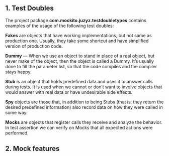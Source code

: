 ## **1. Test Doubles**
 
The project package **com.mockito.juzyz.testdoubletypes** contains examples of the usage of the following test doubles:

**Fakes** are objects that have working implementations, but not same as production one. Usually, they take some shortcut and have simplified version of production code.

**Dummy** — When we use an object to stand in place of a real object, but never make of the object, then the object is called a Dummy. It’s usually done to fill the parameter list, so that the code compiles and the compiler stays happy.

**Stub** is an object that holds predefined data and uses it to answer calls during tests. It is used when we cannot or don’t want to involve objects that would answer with real data or have undesirable side effects.

**Spy** objects are those that, in addition to being Stubs (that is, they return the desired predefined information) also record data on how they were called in some way.

**Mocks** are objects that register calls they receive and analyze the behavior. In test assertion we can verify on Mocks that all expected actions were performed.


## **2. Mock features**
